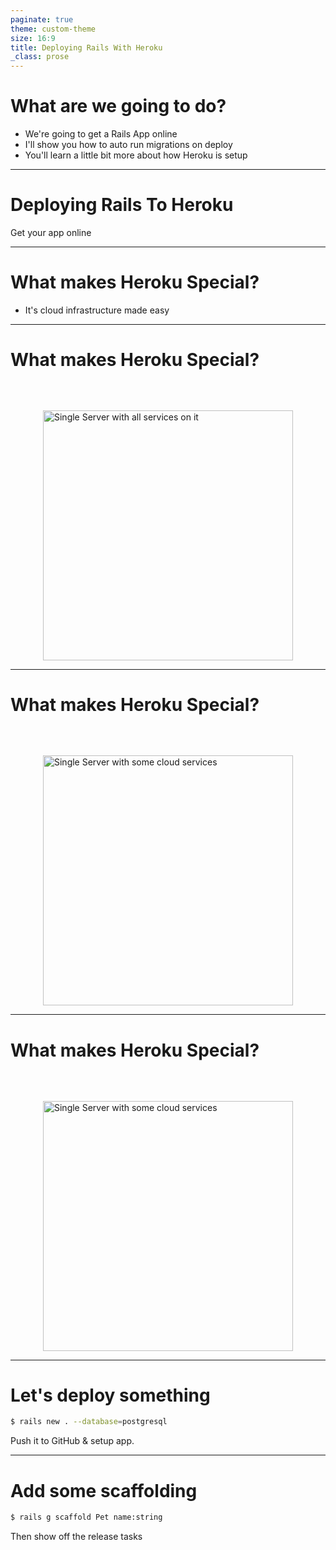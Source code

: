 ```yaml
---
paginate: true
theme: custom-theme
size: 16:9
title: Deploying Rails With Heroku
_class: prose
---
```


# What are we going to do?

- We're going to get a Rails App online
- I'll show you how to auto run migrations on deploy
- You'll learn a little bit more about how Heroku is setup

---

<!-- _class: lead -->

# Deploying Rails To Heroku

Get your app online

---

# What makes Heroku Special?

- It's cloud infrastructure made easy

---
<!--
Let me explain!

Back in the day we used deploy using Capistrano, and quite everything we needed was on one server.

It was terrible. The servers were often poorly configured, and was hard to scale. Quite often servers would run out of storage, or require someone on call to maintain them.
-->

# What makes Heroku Special?

<div style="display: flex; justify-content: space-around; align-items: center; margin-top: 4rem;">
  <img src="/Deploying-Rails-With-Heroku/images/single-server.svg" alt="Single Server with all services on it" height="400" />
</div>

---
<!--
Then we got a bit smarter, and moved things like the Database/Redis/Storage onto their own servers. Then we'd deploy our app to one or many servers.

It was better, but we still had to maintain & scale servers.
-->

# What makes Heroku Special?

<div style="display: flex; justify-content: space-around; align-items: center; margin-top: 4rem;">
  <img src="/Deploying-Rails-With-Heroku/images/server-with-services.png" alt="Single Server with some cloud services" height="400" />
</div>

---
<!--
What Heroku allowed, is really easy way to get away from those servers. They handle it, we just give them the code.

This meant we could independently scale parts of our app & not have to worry about the as much.
-->

# What makes Heroku Special?

<div style="display: flex; justify-content: space-around; align-items: center; margin-top: 4rem;">
  <img src="/Deploying-Rails-With-Heroku/images/with-heroku.png" alt="Single Server with some cloud services" height="400" />
</div>


---

# Let's deploy something

```bash
$ rails new . --database=postgresql
```

Push it to GitHub & setup app.

---

# Add some scaffolding

```bash
$ rails g scaffold Pet name:string
```

Then show off the release tasks
